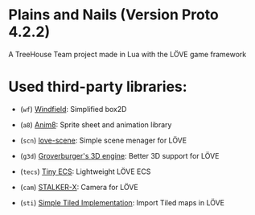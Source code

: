# Plains and Nails (Version Proto 4.2.2) #

A TreeHouse Team project made in Lua with the LÖVE game framework

Used third-party libraries:
===============

  * (`wf`) [Windfield](https://github.com/a327ex/windfield): Simplified box2D

  * (`a8`) [Anim8](https://github.com/kikito/anim8): Sprite sheet and animation library

  * (`scn`) [love-scene](https://github.com/arthurferrai/love-scene): Simple scene menager for LÖVE

  * (`g3d`) [Groverburger's 3D engine](https://github.com/groverburger/g3d): Better 3D support for LÖVE

  * (`tecs`) [Tiny ECS](https://github.com/bakpakin/tiny-ecs): Lightweight LÖVE ECS
  
  * (`cam`) [STALKER-X](https://github.com/a327ex/STALKER-X): Camera for LÖVE
  
  * (`sti`) [Simple Tiled Implementation](https://github.com/karai17/Simple-Tiled-Implementation): Import Tiled maps in LÖVE
